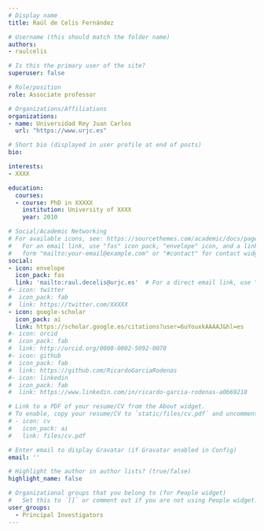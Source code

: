 ```yaml
---
# Display name
title: Raúl de Celis Fernández

# Username (this should match the folder name)
authors:
- raulcelis

# Is this the primary user of the site?
superuser: false

# Role/position
role: Associate professor

# Organizations/Affiliations
organizations:
- name: Universidad Rey Juan Carlos
  url: "https://www.urjc.es"

# Short bio (displayed in user profile at end of posts)
bio:

interests:
- XXXX

education:
  courses:
  - course: PhD in XXXXX
    institution: University of XXXX
    year: 2010

# Social/Academic Networking
# For available icons, see: https://sourcethemes.com/academic/docs/page-builder/#icons
#   For an email link, use "fas" icon pack, "envelope" icon, and a link in the
#   form "mailto:your-email@example.com" or "#contact" for contact widget.
social:
- icon: envelope
  icon_pack: fas
  link: 'mailto:raul.decelis@urjc.es'  # For a direct email link, use "mailto:test@example.org".
#- icon: twitter
#  icon_pack: fab
#  link: https://twitter.com/XXXXX
- icon: google-scholar
  icon_pack: ai
  link: https://scholar.google.es/citations?user=6uYouxkAAAAJ&hl=es
#- icon: orcid
#  icon_pack: fab
#  link: http://orcid.org/0000-0002-5092-0070
#- icon: github
#  icon_pack: fab
#  link: https://github.com/RicardoGarciaRodenas
#- icon: linkedin
#  icon_pack: fab
#  link: https://www.linkedin.com/in/ricardo-garcia-rodenas-a0b69218

# Link to a PDF of your resume/CV from the About widget.
# To enable, copy your resume/CV to `static/files/cv.pdf` and uncomment the lines below.
# - icon: cv
#   icon_pack: ai
#   link: files/cv.pdf

# Enter email to display Gravatar (if Gravatar enabled in Config)
email: ''

# Highlight the author in author lists? (true/false)
highlight_name: false

# Organizational groups that you belong to (for People widget)
#   Set this to `[]` or comment out if you are not using People widget.
user_groups:
  - Principal Investigators
---
```

